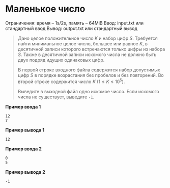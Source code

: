 # Маленькое число

Ограничения: время – 1s/2s, память – 64MiB Ввод: input.txt или стандартный ввод Вывод: output.txt или стандартный вывод

> Дано целое положительное число $K$ и набор цифр $S$. Требуется найти минимальное целое число, большее или равное $K$, в десятичной записи которого встречаются только цифры из набора $S$. Также в десятичной записи искомого числа не должно быть двух подряд идущих одинаковых цифр.
>
> В первой строке входного файла содержится набор допустимых цифр $S$ в порядке возрастания без пробелов и без повторений. Во второй строке содержится число $K$ $(1 ≤ K ≤ 10^5)$.
>
> Выведите в выходной файл одно искомое число. Если искомого числа не существует, выведите `-1`.

**Пример ввода 1**
```
12
7
```
**Пример вывода 1**
```
12
```
**Пример ввода 2**
```
0
5
```
**Пример вывода 2**
```
-1
```
